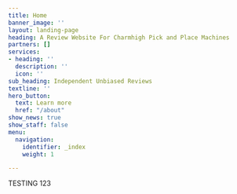 ```yaml
---
title: Home
banner_image: ''
layout: landing-page
heading: A Review Website For Charmhigh Pick and Place Machines
partners: []
services:
- heading: ''
  description: ''
  icon: ''
sub_heading: Independent Unbiased Reviews
textline: ''
hero_button:
  text: Learn more
  href: "/about"
show_news: true
show_staff: false
menu:
  navigation:
    identifier: _index
    weight: 1

---
```

TESTING 123